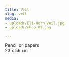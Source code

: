```yaml
---
title: Veil
slug: veil
media:
- uploads/Eli-Horn_Veil.jpg
- uploads/shop_09.jpg

---
```

Pencil on papers  
23 x 56 cm